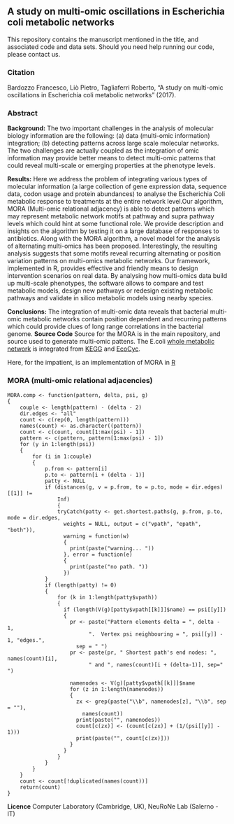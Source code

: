 ## A study on multi-omic oscillations in Escherichia coli metabolic networks

This repository contains the manuscript mentioned in the title, and associated code and data sets. Should you need help running our code, please contact us.

### Citation

Bardozzo Francesco, Liò Pietro, Tagliaferri Roberto, “A study on multi-omic oscillations in Escherichia coli metabolic networks” (2017).

### Abstract
**Background:**  	The two important challenges in the	analysis of molecular biology information are the following: (a) data (multi-omic information) integration; (b) detecting patterns across large scale molecular networks. The two challenges are actually coupled as the integration of omic information may provide better means to detect multi-omic patterns that could reveal multi-scale or emerging properties at the phenotype levels.
                                
**Results:**  Here we address the problem of integrating various types of molecular information (a large collection of gene expression data, sequence data, codon usage and protein abundances) to analyse the Escherichia Coli metabolic response to treatments at the entire network level.Our algorithm, MORA (Multi-omic relational adjacency) is able to detect patterns which may represent metabolic network motifs at pathway and supra pathway levels which could hint at some 		functional role. We provide description and insights on the algorithm by testing it on a large database of responses to antibiotics. Along with the MORA algorithm, a novel model for the analysis of alternating multi-omics has been proposed. Interestingly, the resulting analysis suggests that some motifs reveal recurring alternating or position variation patterns on multi-omics metabolic networks. Our framework, implemented in R, provides effective and friendly means to design intervention scenarios on real data. By analysing how multi-omics data build up multi-scale phenotypes, the software allows to compare and test metabolic models, design new pathways or redesign existing metabolic pathways and validate in silico metabolic models using nearby species.
				
                                
 **Conclusions:**	The integration of multi-omic data reveals that bacterial multi-omic metabolic networks contain position dependent and recurring patterns which could provide clues of long range correlations in the bacterial genome. 
 **Source Code**
 Source for the MORA is in the main repository, and source used to generate multi-omic pattens. The E.coli [whole metabolic network](/ecocyc.kegg.igraph.Rdata) is integrated from [KEGG](http://www.genome.jp/kegg/) and [EcoCyc](https://ecocyc.org/).

Here, for the impatient, is an implementation of MORA in [R](https://cran.r-project.org/)

### MORA (multi-omic relational adjacencies)
```
MORA.comp <- function(pattern, delta, psi, g)
{
    couple <- length(pattern) - (delta - 2)
    dir.edges <- "all"
    count <- c(rep(0, length(pattern)))
    names(count) <- as.character((pattern))
    count <- c(count, count[1:max(psi) - 1])
    pattern <- c(pattern, pattern[1:max(psi) - 1])
    for (y in 1:length(psi))
    {
        for (i in 1:couple)
        {
            p.from <- pattern[i]
            p.to <- pattern[i + (delta - 1)]
            patty <- NULL
            if (distances(g, v = p.from, to = p.to, mode = dir.edges)[[1]] != 
                Inf)
                {
                tryCatch(patty <- get.shortest.paths(g, p.from, p.to, mode = dir.edges, 
                  weights = NULL, output = c("vpath", "epath", "both")), 
                  warning = function(w)
                  {
                    print(paste("warning... "))
                  }, error = function(e)
                  {
                    print(paste("no path. "))
                  })
            }
            if (length(patty) != 0)
            {
                for (k in 1:length(patty$vpath))
                {
                  if (length(V(g)[patty$vpath[[k]]]$name) == psi[[y]])
                  {
                    pr <- paste("Pattern elements delta = ", delta - 1, 
                          ".  Vertex psi neighbouring = ", psi[[y]] - 1, "edges.", 
                      sep = " ")
                    pr <- paste(pr, " Shortest path's end nodes: ", names(count)[i], 
                          " and ", names(count)[i + (delta-1)], sep=" ")

                    namenodes <- V(g)[patty$vpath[[k]]]$name
                    for (z in 1:length(namenodes))
                    {
                      zx <- grep(paste("\\b", namenodes[z], "\\b", sep = ""), 
                        names(count))
                      print(paste("", namenodes))
                      count[c(zx)] <- (count[c(zx)] + (1/(psi[[y]] - 1)))
                      print(paste("", count[c(zx)]))
                    }
                  }
                }
            }
        }
    }
    count <- count[!duplicated(names(count))]
    return(count)
}
```

**Licence**
Computer Laboratory (Cambridge, UK), NeuRoNe Lab (Salerno - IT)
